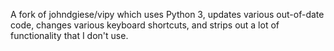 A fork of johndgiese/vipy which uses Python 3, updates various out-of-date code, changes various keyboard shortcuts, and strips out a lot of functionality that I don't use.
